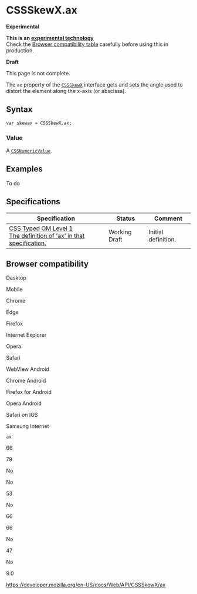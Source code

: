 # CSSSkewX.ax

**Experimental**

**This is an [experimental technology](https://developer.mozilla.org/en-US/docs/MDN/Guidelines/Conventions_definitions#experimental)**  
Check the [Browser compatibility table](#browser_compatibility) carefully before using this in production.

**Draft**

This page is not complete.

The `ax` property of the [`CSSSkewX`](../cssskewx) interface gets and sets the angle used to distort the element along the x-axis (or abscissa).

## Syntax

    var skewax = CSSSkewX.ax;

### Value

A [`CSSNumericValue`](../cssnumericvalue).

## Examples

To do

## Specifications

<table><thead><tr class="header"><th>Specification</th><th>Status</th><th>Comment</th></tr></thead><tbody><tr class="odd"><td><a href="https://drafts.css-houdini.org/css-typed-om-1/#dom-cssskewx-ax">CSS Typed OM Level 1<br />
<span class="small">The definition of 'ax' in that specification.</span></a></td><td><span class="spec-wd">Working Draft</span></td><td>Initial definition.</td></tr></tbody></table>

## Browser compatibility

Desktop

Mobile

Chrome

Edge

Firefox

Internet Explorer

Opera

Safari

WebView Android

Chrome Android

Firefox for Android

Opera Android

Safari on IOS

Samsung Internet

`ax`

66

79

No

No

53

No

66

66

No

47

No

9.0

<a href="https://developer.mozilla.org/en-US/docs/Web/API/CSSSkewX/ax" class="_attribution-link">https://developer.mozilla.org/en-US/docs/Web/API/CSSSkewX/ax</a>
